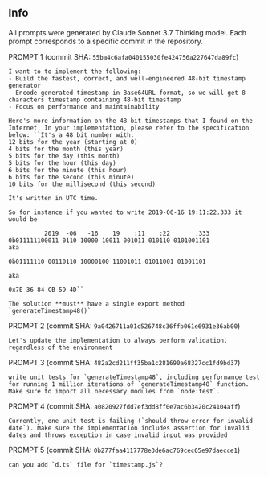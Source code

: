 ## Info
All prompts were generated by Claude Sonnet 3.7 Thinking model. Each prompt corresponds to a specific commit in the repository.

PROMPT 1 (commit SHA: `55ba4c6afa040155030fe424756a227647da89fc`)
```text
I want to to implement the following:
- Build the fastest, correct, and well-engineered 48-bit timestamp generator
- Encode generated timestamp in Base64URL format, so we will get 8 characters timestamp containing 48-bit timestamp
- Focus on performance and maintainability

Here's more information on the 48-bit timestamps that I found on the Internet. In your implementation, please refer to the specification below: ``It's a 48 bit number with:
12 bits for the year (starting at 0)
4 bits for the month (this year)
5 bits for the day (this month)
5 bits for the hour (this day)
6 bits for the minute (this hour)
6 bits for the second (this minute)
10 bits for the millisecond (this second)

It's written in UTC time.

So for instance if you wanted to write 2019-06-16 19:11:22.333 it would be

          2019  -06   -16    19    :11    :22       .333
0b011111100011 0110 10000 10011 001011 010110 0101001101
aka

0b01111110 00110110 10000100 11001011 01011001 01001101

aka

0x7E 36 84 CB 59 4D``

The solution **must** have a single export method `generateTimestamp48()`
```

PROMPT 2 (commit SHA: `9a0426711a01c526748c36ffb061e6931e36ab00`)
```text
Let's update the implementation to always perform validation, regardless of the environment
```

PROMPT 3 (commit SHA: `482a2cd211ff35ba1c281690a68327cc1fd9bd37`)
```text
write unit tests for `generateTimestamp48`, including performance test for running 1 million iterations of `generateTimestamp48` function. Make sure to import all necessary modules from `node:test`.
```

PROMPT 4 (commit SHA: `a0820927fdd7ef3dd8ff0e7ac6b3420c24104aff`)
```text
Currently, one unit test is failing (`should throw error for invalid date`). Make sure the implementation includes assertion for invalid dates and throws exception in case invalid input was provided
```

PROMPT 5 (commit SHA: `0b277faa4117778e3de6ac769cec65e97daecce1`)
```text
can you add `d.ts` file for `timestamp.js`?
```
